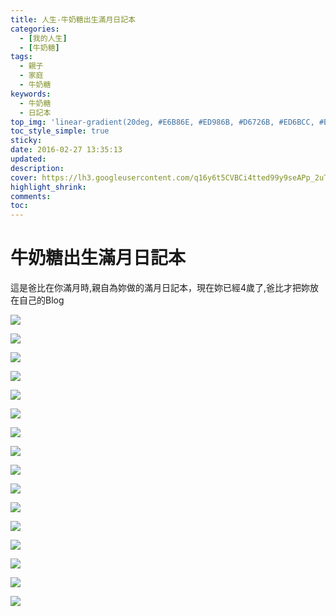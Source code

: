 ```yaml
---
title: 人生-牛奶糖出生滿月日記本
categories:
  - [我的人生]
  - [牛奶糖]
tags:
  - 親子
  - 家庭
  - 牛奶糖
keywords:
  - 牛奶糖
  - 日記本
top_img: 'linear-gradient(20deg, #E6B86E, #ED986B, #D6726B, #ED6BCC, #B266E3)'
toc_style_simple: true
sticky: 
date: 2016-02-27 13:35:13
updated:
description:
cover: https://lh3.googleusercontent.com/q16y6t5CVBCi4tted99y9seAPp_2uTdb9xMCw89Jz7wnWtjnlAa36F8EGIbpGMgoqOMG648eVAnGtx_re_cxu9HNzISXZK_xwvnV78vZlCaoV1katSizxRY-M4SJDVaUyomiOx3tdKC1o6wIzzZnjaU44R6guSVGh6pn2fIa5T4zE3DM1Z5NE6kEt6tN3pbbMAaw_W1k4jpPQtvk-TDPpPUoRQgXqT_B-1nLj6VhWzYTH2-9WhebqWvBiCYAhGQQQnI_2lT1_d8Yk6RcCJZBhzHGWZQPTic5abOVTJ7GT5qKIZadH4eHPa5QsFvx_Goft3EkS-bq5da9O_ga8RFohvzG98b_S1WNEyBpx0XBhT3bMSncSL8DYOu1e5eUM0SW6ZHr6AhLSE8TK4_ISbxRVnv0d_JTOEvltqGcReP5JZbNKjSPc40hQJudhwx_yvQ3nL77WjS1PGxKidrqWVf5XQyswT68pOLhMgVuhwQVwoVMBPOwqNJSnj-mGWpKqdCfyj8ZXX_woCZd_MzJ69-4KYlIyWc2OOUc766D9u5XVUzLOn8TJxHuI4513HPEv1mppGGUvFDAW9IjyGnQEylQQvCuhP2uSNfk2sZUGbj8UP4qV3NR3wrkCmeW_Zszp0CrLzTYssIteErC3WXlyaDKq6RoNNA09caqTO3Mn3JPnZoF5COi9AkoZuEAiqq413b9DSEaCdpYEz-lfmHpb71BheGsKeftOLQKKg5HhqsWzdU_gORc
highlight_shrink:
comments:
toc:
---
```


# 牛奶糖出生滿月日記本

這是爸比在你滿月時,親自為妳做的滿月日記本，現在妳已經4歲了,爸比才把妳放在自己的Blog

![](https://lh3.googleusercontent.com/aUvmcnZRULJatQ-3tz1EzmQb17sbPW-weFAOfZhT-c-GICAwY9YhEB8UOhGS4TIUe2ZGLbPgz62boaL_Qb0gIZbhgCdMeds0u8PCfIWcmbftdK09_SVTBI4m0zVZaN-fOZYJxyc92OQYh7_zEtgjYGAOp9YEHnSPfuu-5Zpuugx5qe8gUe9AkUIAg5vKay66PEq5uraIJlCDnPZkr3ObjGXaejomiI6s29Caq6RXV_yubgh6XgDT_C8B-9YzaSf4KriHE9Xyt2JIXMmMnaiX-6x2FcaBJxt6IxQcgYVfYwgNr5-Bso6si8ZWqjjIB_-wfoA67wBG53lCPHixK8hWDBQ7OETYvMDlV_vISFKbTAxpHke_y7HnVEFp8EenRu5mQiyfTXZJ-29WSvqec_mw8yrbmc2Q6_c84kxlVDZAjwXrpg7MsL_XP7St1_63VHe6jt-f2szXSgLBmxqmUwLnGBfeQk-HpbNlF76qXRW-y7leG1mPOvpXL-jokd-s28g1EiApRlaCWhUg8mSCknXKor3MaMP234xJVzvCc1vSTQYZqPbF0cckGU43A1Y2TN3xdJL0-WYbOnqJ0GbixUJWYAcoeCQbWDpTjSHZV7QjRJCpxzhnXUWq3of8qzjImOOypSZbn6xIXMah-WsbwOSCeGFwr8MiZd5gtiiVX7odDurq4OwUWrFj1eV-pzLQiIGyayCkktBVMRnNtPceAyH6qjzakEafiKfk-TiQerqyCsA-wiuI)

![](https://lh3.googleusercontent.com/Y7wkPN2lH_MMPylc8FYYWLFd_b8Us5LHLsBYkMQf7eyjp_3fbkPWw70nT5WnxulLySpTZwoGTABpQ_cf_T8E3aIw1aI3oo3Rai0fYDJz5whhWDqVJ6hzX0-PGLwMSaQPCSZ5xVBdZmYHVE3ytrUQB8NVvwyErmjEmKWYm7uKzJwBMg_OCuf6TBJAqrQ31ExVVcQ6xOsqToBdKk2FNGWgCiU_2RdzZt2V1E1Rf59tMB7WT_G05DnY8qR9mqWGUzODchves4phy76-ijHQqQl5WOiR_soVP4LSRY734rvMv7nFuRJjZyhI814gFJ55NXbige7hfPSZEOyMrP2eoJTNGUHhW0cbGBxv1tro270xXg8TkEE6VCcJLuRmzBGKy-ZSgLtbJpYkjvCvtdqUbixMEDk1QMCEVX5g-mJbiVlOo2-zsiqlssx-Ek7ZCqWB9mdhqUHdUU1AC1URZ_0MHWfuMq_fP8sOSelVlgSpfnB3nrKzsGCM4gWSlrMjSLchsF_6U7dni74mi7kFrb7OrhU2c2kCneKTEsQe_p3uxHfkeO98GQA55fhWcC8kr648TwtHxy-v5cdk08gpUBAAdj0uESfcvic2FJ5DWANQxGSrYiOodNvCP1Fq3MZnFI9tei2wZzuBWhlChOfABK_uhgkAHWEMM2nUglEKmYR218eYmUfWVb3fjCoye1VoY9rQZDX6BY6MNQ7q5EcovM7JuChl44L1alyuGh-jKACxSN-plDfEVyZx)

![](https://lh3.googleusercontent.com/HrenzqEURtFQEzqltghDcaAZlcrhYeo7u9ICoFULp8xV8Yctzl1xbqSjXnJB_5gFArEZ6IMepcrABmKzpjgMC_F_wm71FoDn9veYCgStQCQCmij0AWlqare6MwudIY8a_R6wMAE4vFE5DUABBvkW2zmti86shCyV7UCn8YVzyY3lxrdJDGDq21KUatDn-8uPBnFq3_9dk_GNnfP7M01xBu1k-UvdwzLdt-8SwrnbcyOYT73ZKmAPQQmCdmdx-EuIaBAuOJqLaapy9UnD2FaIhxifSLeqLJ9BrPVUXY04-fg4MUw2XUWsEx0DwSN5ZLqUfbcFpDuwc1_vIkYma1PgV1O-mmBPr3yClnweLGmSVGARGoLO4F9JkQXHpfD9s6IfHOAxZ5rZby_8b3mZv_IvalB0V485JNHmrXCwL6VfsE6RmtnkaAImzkipZwZn11IJJlPXK7qzqhCH19pRcADWZZfFWxHrOg_QDGyVSQJf4ztZ9BOqJQQFcY7Lju0LVMDs4EQIX8FETBpwaFU3oPkRGsVROvanc9PY3ZCvnQ4U5sNOCNe0nNoMsCk_Ldf29DyWtRnBFQzug0pzG86LPvkutUVcaI_2meuRbUzR9Lcn3eWpmP8Czery3jkO631YP9GN1dW6cgGpH-NuN4uT7J5h8elnuEn40f34C-YV-u9K0oUG3DblpxBIeWAEj2zMPcveKG4VtwOmTo8yvJPgbiY4QArSaV13YtQltHPJCxzMFs3k7igM)

![](https://lh3.googleusercontent.com/dBaPiNXIyLh_msJu-wq7ZlbPHVuECU2DIk7lU5BYWqixF11MA6a7hSkUxBnC_hQzEuej-y--_HIIcw1HcKcmirOoPDw18W5Bwvtvs5WLkVmGZ7gsGWHfW43VZtInnYM8bjoVE_ceQeS1dKhZij2nv6J6FP7EFc-gG9xoHlb88bimXQRpdZHGdWFaArrkUOUl4VcO2audqx0N2jWpaW8mDlOsR8lXD4oLHKN1l_TIpGXXmn-5xXozcaCIQiqhq7NpH2FCR4y6in2cv9LDmPDcb2Jll0EN-COe6nmXIa9-piZdwC9V4gVw4Nnn8cReo4K9BRkI3nGlxaiI5DaodnVjJKzE6ek_ppv53SVJY-kYqNPoLxLqRcGnIQoTeM1DMHWP9IbbGHZqtKorQpvt0D_SZxK5T9o2nhRgJ6D3AM9eS1dzr2qaMlE5zoGmOWQYeGymSxznTIvPCUZl9kLwbinHfxk9-WqstffCwGYFnyH6vbrLoaBb-zAEB_3Z5_do9WDr_I-CoEEGr9EqwqrZo4pxTWJwYoMwsenTxrE1QlCDnyKi0hZETRcwOh1Co3zF01YW39nQ4SLeurvCOpqnGl2cuQ9waGrRhIF76InXcScc2lnl5BaCnuwdylynImDj8mygxI5WrttmtDG-PajOAo25kpR5KW-x99loNe7WDZAd5fmYAMuqypiSW-lLDEJpQ_K5_T6NnfQDVnbSCtmWQEgZdl8j8trmh8irj7-xE91ay0ZrkT9x)

![](https://lh3.googleusercontent.com/V6TMxiOjJBWFgBHjjKRVZRq-eTIdtL1pjac9ZhepodDH-QZCI-2WmYuOYDsRJmKnAAuiD_8vyv6xSIhq9CXn_NpPOjxI1txea_goXpoh6_snGd2WzY_En4VFKw-h1sIQ1IMrmv4aMYa8eSTJO5_rTAkJC4LhU85GpkypZkJzxCkq0g9DTErzM8XS2alo4CYKoCxoroaaNu0AkR72ghknRzaygP8J2UxdqHjI7XzyeLbQ9iEZ0mlnVUGdQ8wyGSEjoHQqeQhWuNHKaBOQrFIIlwNSfs5LI5hQtoCK3JKaAoLDS7r7i6PzdQzI3VB1hQBPwQMVQTBSfX4Xnvqb4GAut7cEgBY3WA9t6q1HghZapJILa-YjdPaUuwwKGm-zpldStC6--_dgJDGZCwd1I5Dc8vPgRYcQTsZuASpTSOX7813vMaMghn2HRASap6IJC5MiqglPPQ8UPKUot6qVpUfbSMLUklnjXkZeqpy8Cd2ZEnB1DoArSnd8oeB1CGLTsGonr4CeLvXG8F0SwTTbx5Qy-epH_f-g0GAEbg5Ir2BkkfRFUoYQsew6MmE5wDyGMIHzqEO95l4r8ZGnGWtwqAmZHP7fhd4amOM3dOVasieLXv6gagU-hjEtWae5mv1MiRPTMcQ3Sf-lfv_Kl4C9b0O8-H11xnqzBcdJlK-_NEG6Ue6WQWMM08pqg4Arxyh0ilA6FJaaEIVUzc7gagppEuoOoaEAzGk_tXEsLawjhg1SbTY0f81o)

![](https://lh3.googleusercontent.com/lQqkhO8aBC-3GvGwjr_CAs7qG_gzY7OgX7wV2HI9OPlIeepo1dNvPO-b2Cm69_nvltHthYvpbwiS1lBLnAKnHSCq9vXw93-ryx5x3Pzpnz3vAdCeUB_TUmLMJ8JSsLRWMoAj4n4AgAJ4EPmvwvJdjgjoaFFEQLmWkZ-tj-HjJsM1Sn2CcCq3bjlbpbrwiObtePURJn-VIHRMgCbcFo6N-bMlzAm2AZXTFL2uaaMy23JpgKBl4_66GImDrHIoGil4Yw_X0O8KrHidbq1zyB2GRckUU9M_t9Pimd5YdQf5mifcWgf-RPvhZ2VKggUPtF4qcHKub0KLdEgGGeyesp8EmXr7LdbyOkUDM6-EkRGjjpdbeJAuCsUUpChZIR6eTyEejMTyUALLSW9sH30JoAJYyBGeAeUEBrkKVNL7eopTysK5GVX_BiCnX5kXKkBr16Mwi7_86oy-z0eaj31jXKtFW5At1BYAbWZQGuKC48WHwQ59aInoayTwXLr3yE-LtmU8m4XsT7uqMq9UcuEpg4sYHgdvpeoh_QQtXHCT26RlTXrp09rvjxC3cN1ypnhO7pyyKGFxkwfS8lvsX-Oq6ti6LuJA572WI3Sb7HOg5plQdWgBe-sqlH5iGAKxzV1DUSM_vcT_fO3-EHo93LuAMwF-Aod2eIaXXA3KIWAp0kbdxyngipYEGT8-FGxB7Gmu4eHgWk3xqPduHbnqwNI8jDE62lTO_gYu6P7jgSLNjXStpi8yTyY0)

![](https://lh3.googleusercontent.com/L6Mz8DJPd071hg0ZdYc9bnr-qMIzuyfHAN_Jq9lPnaekSYXzM1lNkwxxq0S6uCj-Hx5EsP_UWOyNnWg0l9opTH2feAxmLgEA5UeuVk_RuqvIg-dko75tNVMfe4bVfjVACkMAkfkOSna7wEW_Z9Rz7B0VrMMo6FlnlE1zUG1oA95DDcliSFOMLEjvHJ15G5eCVRvuURVr9j4KlDtBi2HXU15ftl-bO3F0A4ouwy60JYWFir1t6II63gHiuvCUND9XSj-Z4XNtQNrnsjervz6BL6wWGmXsqBMAuqHZK-8nf4yexZekIx3wgA83xtew7tXpJtyulhMs1TzZT8xYpGeXz76MdFYOTOBT5Pfen8HkXe6Y0SNg7tMmlV8Z3KhjIxfgs1xOLjR7BftsAQNLvf4M4ERVyPVipM5fu9ycs5QfwgQpBtEdSyDJXIZAbua-OLaxO5Q-C7GobBy2rdn5BI5WYYLKVXFV4dkPU5QJ_32rfe83w0hqjEr2PpmfXcLQzQilUXFTeP43XyhFiqDoZjWd2dTcPy8jMtts8F9g0nKrV-1NQfAkbFLjfZJwdtdGv1KuJM04yBc88bjtmYgdhAwglX6s4UNHznCVU5CQUb0Y67GcGgc92fZTkff6SPkjh-OpR4A4bVe-1vgiCimLDPP4YR5LpE5KZ1bZ2qzhrC8txnoyoJFl-ePHYD9wqCS68gQxnTK5ULH1PbV_ZzgF_adrmbG5bs2tg21FNeFHSB4_D1lR16zy)

![](https://lh3.googleusercontent.com/EzjXqQSl4mGxJ-rBiwjmGxOWeNGUuUNIF_0aX3dmTbhWPSghozzhPY4D1fOYdByinormzBfkdSLlQ-gnVhEwBs8BcrSXNFZHzKKqwDgSdWTUqy-T7b_cK5Vvg9MQGJkPx9JwAB6qn6vDtdFNytntaVP_Qb0nEY90rDEtd7RpZJJ4Pn64NM6moguF8igTroBTboChsnUM3-Cz_BoFEEtY-e0HvSIm4lDCzLrrBjzSNbKLB4ypOfLVTyOnZW6ODxpAXHok0Em5hBsQ10Vpp-80MTLK8kGkqDGM6PSb1XyXiVZ03EtYJ4iHxCwKpI5dUrl6vRPNGoauNKc_Pf5dXwoxi2cdNSM5Ljfj4qeo1cTO_cCqWi2QXHI4XAGLXSZjIUD0McOVvgW58P4N9txULa7H1d9arnK8mbY7yleKdT-spfcaVfWperUrf9OIbG8Tl6lmYMChDuVHQM81gDYbolknB6DTMQ-HHwIa4TCBYiyJCsQCQATQKCawNyhgNnFF9NIvneNiVJROnOiDmbFYoND4Weh3-NbOQYmIS-F6J6NvUHbMWFifacqyYN1wZ3phr4REUwE1r_uEiAEBTipmr0P01TSfUYVB_INu3rmXzG610yUo-3i-S_cl5OwJf4kyDL5a9trQ0dN_24HA064f-WXc4qDO6WAZuKEHSytgFwA16kUGc_XXmjYJfXxn3NmIHH9fw-cgT9thrGnxiN35mgGlIuJP0RXWS35ROA9NdfwblsZrgOGi)

![](https://lh3.googleusercontent.com/DopkFVWNL8jZaLsN-BguRdJ3Em7z_I4z26KCsGx7wUOg62QvgrhftD5rQMIhLKT9YFGIA1SHTgncSxrXJHe3fYJEM0iM1S5zz4ZB26zjWURLglm_uLB8N-tgdVqx2PdFwGJcWCHJJLnzknfKgcNPYJP4lBL_Xup6aY1E2eK3Pza67qu2XUIisWHuxzWDPqqztKaVKehcQ0Vxwl8c1J60_Kb0Ds_CNrIUIleVuxelO-bMNjbkGH1NjuZMoGYvv-_MFz70marw9RFlq6-I7d4kbEyo34mlHoUU0hI5HQdRnrfrJ4t0qxFJ2HNRVsF45IQ1f-KcqpLeKqgDhCkbhq1pqJZG7nI0-fhvDwKiYc1c24n_v79scVB8lkanu6o7YFeAF5F7K6sV2FFOaK1qNJbtVCC1PstLahSg26mRwRBTgMALBl4Nr4UrtxV54WgC3-ZoGz5oMZgeXryEDD7d26bzV0fw0lzJdWU-QIJDpH6GjPQwSZdFnGXePe4suhNLSc9INiauhfheTkfmLcmU1lAP663r4FNvv-dRF-gidmi1TltxGTWDLmxqS_jxpCCOs1KFqfLCcmo5aHviaVWh5JeMn5dC-KP77QGqAwU6QqisoW0oftHaHqBMcGNdKXp48Dx5aHsFXAJFycQaJflKzeX3IAfQNzi4asWHjCWojyMbJI0mj2xMGDHpyXAUw21d30UhiZCPXh15UsPHJcI6ceZMaG-E9rj7CyXvyVW9J7q_1dBxBPDV)

![](https://lh3.googleusercontent.com/6olmEjWYfrPoDc5mjlrQjnSsk9HV37Zc6m8c5joobZdDltrjZmrQEr0kv6AubwvBVp3hh4TDEJeYGamFZH_4w8QIARjJ-XA3785jegyBGu5Jr-SOXcxtFeGo_CL7XQ9b92li-sFiiAx_AJ3HHsQN5qiB1iX_Ngl1Jb875q5_hsLIoV7JStyGgQU7sVIADnVF3Cfr_4BTsYC1NffmoVrXOvVzTY8GCyvXQhKNK7Wgiy9joBzmzKngNL9hIPytqFwOP5d5ZGJj2Xn8tQo3Ehcninll4JccwoXMuptBXUQctAhx7Cfqs9u1f7Or5oytMeKH4v9GchG41FZP5A06Xy9TLlM5skfj08BxJLZLmpgZsmxsIBRmq1Y9lSOYVsEd77crm1MOlYW3rmyjpzXwL4pNRpYSDGnB8t7W60W736u2uraLfbfIfb9ZNj2T8gBqO4KwTYMgEvzQCtSt1FBx3eZeN2kLVGmoj8wEMtMbDd47GAuj42n7zMuIVJMZRXobmnXjVCpCH_LIi5s1cZRUg84usoRkF1jZe5-n6DSZq53RhA2WdXK997Wnut85l5w87nH795fg2M0pMrhHHoYO7tllj9jVJHFDA196SLIYRMN1NhANO-sc2vPO4HZs8y-157OIp6yMe_MJsH3ineb64KfLciG6awmU9eaqUmo9YZb2499wwDKvGm23YvYNfukL5y17D6T1-HTg0GXJ7qZbjOj7KitEDvUIR_IpWxjPLpPJyjDgSilW)

![](https://lh3.googleusercontent.com/uBNWG-jnpNk3ZqIqLph4_ORkjkVkpxeIHjulzVJblmEWt20EySp39B1ToJqb9dvWyRcFoO74wC8xcNab_rUc14szgOt39HjHaDcJopwQqm90w2JAqFuYNmFgdUITgLqgWCUnXofnQRNxuitNatqMXQbNB4vtZVfWJ1z4h6CbnjvHjZn5PbMWp9-W96_LSpkw7Jkhl9HhnGy0grzbJehf_TrC2eLeCV-pS5BiIux8QzbIHBh_g7LPHe5YRYu3PYqd8mHXI_O6X4ddtuC3Sy5Ub1UwB2A3LtCVKvXRqUar-8gb-_55eWx_2EhuHjmXcUjH68h7j3TD76iBsHJEFINQrbcfwDccAQVzPIiGVWXfjZy_JMy1LSe6_HiRtFfynOjiobMRoqpDlH2rCOlWAndaDQqYawA_Ci0oLukkCxGpgvY1Gd3Ryj8A86rZ_xp_rWaLx7CGuYfVbuuO_u5f6srvSBQKggUTcF2FqHSTJWn7H6rUqqNWL2xIcgUm7hniOZFn5IwuNdwswDsZmGikazf2tUqYQ_D61sBwEIlXO9XXC1tLKvJR_ifNrfp2zlXziXpRssQAaSg21mncrSR7x8nA_580Zv2Q1DlV50Hg9NUfguE8SeTV8kxPrTgey9p2HATKpTMT0BL7Rl9MoYndmv6oA9Go_EhZiuoZj9iM1F-1ReqxIOcyT1jpRBFyTHKX1YTnU_hUNBHpUR10zoRaHhgdDWZzQdpA3Dhkfb-UQ3Ja3n2-qvtc)

![](https://lh3.googleusercontent.com/tcgzFzx1d1GrgHriLYAAVA2TlcgkcJZAXGis5KorA5ZUms3joJWYIw3cLa2_KWgmercpyezKcfiXChheqehDcO79IW2LH6EZADFBmPF-RpD1C14i3Y_pYS5QzIOtzTTU32tPmI1CiVBsKZJW1wYAGWIHq1GpJWmYrxa7WinKimfkFWmi-1kCLbLyYfMHxjX9OJn1VbxEwH4a1D_D3p3_ri1rIb9ZbCSvUxL0CeDXlNnblH8xFGU9N9Y8ESYlyb4Oa3Wpm01R0K3Tfa8XNSMXW0Y1i29gmhmxH7FUWfOk2PxzjIWvc4ms5OV4wn7elKTkTGA49ZEvd6xoGjXIhMUsv-Ha_AmfEUFUf9ugLjw1qfeOh0hHYeAPGKquxpNq3OBu1h864Li923LYP7APlPPBuEYLKhDJBHhzD4Mf6lVXwf8eDAzzcqZVGacdNOMIfCqaFTaoyNWGRKQ2nyBf7Pk1v6bTONUG_9lYDkDxqnv29L8cVpwsiMkfV9AGDKKLlFtqP9Z51QmGWEyS-X3QT3YSbpKJfmZMZVAS2M6mhv9uUAvR2bdfXYt69AIEG65UxO6Ums6j-72eKkHutUdc0WWHpYdWeSa5vmkbRmKpRvlK0eWEPUBm4gP6tDmJe_ODT-bsI6b5ClB4I3wUK8DkWXAPkbQgqcN2hbsuomGOlcl8qgw3HiZ-6oGKoLgcSyy5AXNKAdSsOG1AbPa3EE6e1x8iKeLPf-ZY_JPOfF1YGJWFfzFkTgvn)

![](https://lh3.googleusercontent.com/UBDM1qDwSq81WmGoEGJBBJNhteQIN5UrMMk52Y8LByKMU57boRWiOzWe9-NgjkNwOOQyDS-2Q5ljrGyHDHZ5zBLjlHyxGzC_G-HSDyT1IEpJqUBl3z0O5HFoJgiqrBYPSKFDV4ADKJwfA-Bt_FzCdjhED93PWqOCSf5hDX7122_hAOMiMzgNf9dUeYhCIhI9h1CLhT_Ir50gbVFN0UuwbuONb74xEP5z4qqgKnc9cywlStwUtt0IhSqJxzZuF2agZN2dDinupWmTnai9_7EqIGWJ2qQ9Yg7mNfN-Mh2i058CkakhOM4wNJVciOrRwO-t0FLQyjeiDM09s9xdTuoazjr0b15-CUw7Y8Kbr3-DgT8YS-z3AWAYgCU5f-UUiup9Nr4m6lKvhn-iOWf9l7W7UPgmDAcrxHblG40qj9oEYKiYHTWn7L8x6E989XyBB5qlvFO4FyKUk5bk_7ybFXdDByDkwLPMLG_XABqHrZwJo-QNGH6oLzKizkzKWaSOm4KfpkpQYMoi2iMZ_gy7YbQqa0P3EGiDnqljL0nQgdSXOSbDtHUQ5Y5nFA3a65_mTh1ZXZO0Itp3jQEKA65BUYcBIE0CAmgIEJ1WbWolOvJ2zHOkqc4z8-tRdD1Wa12l7NmHl8wGLEFRDlLyb5U0R5voSX3red5AmJScI3LsWLQSFvd94VpHKS4RLOa3tL2XzQ1tuQVk1v8rVotv9yTBhRmh1GEPkVyQtd-Kd2g_DGI_pA0k6pqe)

![](https://lh3.googleusercontent.com/zamnWNOABTJ3xiiYKfQnbha_MnzIE_dgs28mnvTJ9-C9QMIL2uYyol3opxImlAho2GeUm_XcNWdhNIOyesl58aDp9zCJli8ehr29DS6doULge95nw1wB7VmPexo1xrkv3q998yGEwyM2SS13K8jwDAkTD11hcT9jcAwmcRqsTKfGKtl4lyA4mBREH011ezDa9tELTMpzcrCoQGnQqoWYDscpE6JIKr783-hP9w-kC1EBLWZBRUfMgWpOodkJCtLVDGwz9ZYViOrBZWWAsl-_qktE_Xqz91WM9sfTJ2VBGR1K6SW637HCupX8C7pUvF7WzwLwrSkHL1VrKp3MaaWU9iiFjcnOJjPPE2yevcHyGnc-M90CLFmpCtvQEL3rqgtYUFoD-pAGdxYTFKdDkShz6oghXlVlqNjg67StPd5Sy70sd2GV6OsTnI6V3z3m--HuvwriMuSMUAuUTBXdLF8INTUe_vyRKtclc8VwAxRDjN7n4tcSLY3vA5a9SaLQlP_C7r5Yuc5BLYhhMTZvA5gq4faHcP_-t0be3p18GEO4bvN9mGHep0SzqOB7X_CO0SewBMNtdigEi6SpIQ5CtvoM1DP_R7bU7xzvJKr0SPddLqLQoaJ12XJ5qM5LcGLf2nJcehB-_3pnlvrwe8Yne8pkfcFthdhc1z0VsD4OXJkYc0V9OTaWZw4LAQ2ONChWrjuu_FXuWRJeb1Xpz4XnOMVfFN1N10b6JT0bgyKcC2z3mgKyHhQg)

![](https://lh3.googleusercontent.com/q16y6t5CVBCi4tted99y9seAPp_2uTdb9xMCw89Jz7wnWtjnlAa36F8EGIbpGMgoqOMG648eVAnGtx_re_cxu9HNzISXZK_xwvnV78vZlCaoV1katSizxRY-M4SJDVaUyomiOx3tdKC1o6wIzzZnjaU44R6guSVGh6pn2fIa5T4zE3DM1Z5NE6kEt6tN3pbbMAaw_W1k4jpPQtvk-TDPpPUoRQgXqT_B-1nLj6VhWzYTH2-9WhebqWvBiCYAhGQQQnI_2lT1_d8Yk6RcCJZBhzHGWZQPTic5abOVTJ7GT5qKIZadH4eHPa5QsFvx_Goft3EkS-bq5da9O_ga8RFohvzG98b_S1WNEyBpx0XBhT3bMSncSL8DYOu1e5eUM0SW6ZHr6AhLSE8TK4_ISbxRVnv0d_JTOEvltqGcReP5JZbNKjSPc40hQJudhwx_yvQ3nL77WjS1PGxKidrqWVf5XQyswT68pOLhMgVuhwQVwoVMBPOwqNJSnj-mGWpKqdCfyj8ZXX_woCZd_MzJ69-4KYlIyWc2OOUc766D9u5XVUzLOn8TJxHuI4513HPEv1mppGGUvFDAW9IjyGnQEylQQvCuhP2uSNfk2sZUGbj8UP4qV3NR3wrkCmeW_Zszp0CrLzTYssIteErC3WXlyaDKq6RoNNA09caqTO3Mn3JPnZoF5COi9AkoZuEAiqq413b9DSEaCdpYEz-lfmHpb71BheGsKeftOLQKKg5HhqsWzdU_gORc)

![](https://lh3.googleusercontent.com/pbMcZT6gPrxxgrNE2f0PyaMghyiQ9IxlEFjBV6ZqW_mxTm8CfTSNrbe4cExa2nqazv9ULP8wklhs3AAUePM-VzS04UG69dhUY0jPGsW1sveHkAUlw8FDmnf5X5vQ4ut5F01_Z0iNyEaywozmCLdBCxy50gsrw2dxb-VLHPklZk-GEs9sPvHZfH4tvTxG1qoMmLM6yZp7uoF0ewd-1AO_UdXH91D-Mguk5FQeWsGH11KLu8InSrPwWJqiKyOPEIckw_jE0TzmTTpjRqSqE901wznMnscc_430huR4A3_dKQqaLRYR-mddn3CmwR6lmsJrZvyVnOXWcB3s-YHriR7hf6oqRP8lF0AO_AqaUpxZZv_akOqa_ekdc5yXimG0b9PnR3CiLrlDPdOY41ffFEKgDVs1Nd_F27IFDwANxUfRjvnCBZbaPZXpHrs0EdEozraGTM4t5DBBGicyK_3iJnWkXL6GMQMTO0ytwySSFaGwwzPP2KrxB04s3UKg12ljviaOIpxyNndAB97Yjtbqm_I2n6jPMvwe6BOgooaw4VfczF83-Xt8wgjG92y-BGI6LjKEnCBsS3R6unqU2ytCmcK3KBr5zeHrt4fRl23-lDaWWPpmwT8ET5qKWePMB3krNWEwYBci2nT8W9EBDGQyFshSvR6HJDKNNvXwDiflF5HP-U0AZCVwZMB8ndH3sWfnj4Uom3D7FS7M1qbfX4q7ydcfNFX7KLAJSYkQluDSmPIH_WSSDrz1)
